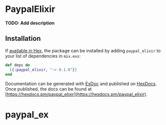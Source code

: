 # PaypalElixir

**TODO: Add description**

## Installation

If [available in Hex](https://hex.pm/docs/publish), the package can be installed
by adding `paypal_elixir` to your list of dependencies in `mix.exs`:

```elixir
def deps do
  [{:paypal_elixir, "~> 0.1.0"}]
end
```

Documentation can be generated with [ExDoc](https://github.com/elixir-lang/ex_doc)
and published on [HexDocs](https://hexdocs.pm). Once published, the docs can
be found at [https://hexdocs.pm/paypal_elixir](https://hexdocs.pm/paypal_elixir).

# paypal_ex
